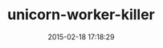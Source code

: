 ---
layout: post
title:  "unicorn-worker-killer"
repo:   "kzk/unicorn-worker-killer"
date:   2015-02-18 17:18:29
gemurl: https://github.com/kzk/unicorn-worker-killer
---